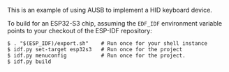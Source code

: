 This is an example of using AUSB to implement a HID keyboard device.

To build for an ESP32-S3 chip, assuming the `EDF_IDF` environment variable
points to your checkout of the ESP-IDF repository:

```
$ . "$(ESP_IDF)/export.sh"    # Run once for your shell instance
$ idf.py set-target esp32s3   # Run once for the project
$ idf.py menuconfig           # Run once for the project.
$ idf.py build
```
